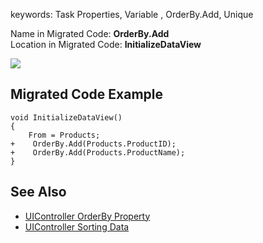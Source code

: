 ﻿keywords: Task Properties, Variable , OrderBy.Add, Unique

Name in Migrated Code: **OrderBy.Add**  
Location in Migrated Code: **InitializeDataView**  

![](2018-01-08_16h57_30.png)

## Migrated Code Example

```csdiff   
void InitializeDataView()
{
    From = Products;
+    OrderBy.Add(Products.ProductID);
+    OrderBy.Add(Products.ProductName);
}
```  


## See Also
* [UIController OrderBy Property](/reference/html/P_Firefly_Box_UIController_OrderBy.htm)  
* [UIController Sorting Data](http://doc.fireflymigration.com/sorting-data.html)


